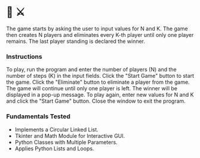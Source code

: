 # 🎲 ⚔️

The game starts by asking the user to input values for N and K. The game then creates N players and eliminates every K-th player until only one player remains. The last player standing is declared the winner.

### Instructions
To play, run the program and enter the number of players (N) and the number of steps (K) in the input fields. Click the "Start Game" button to start the game. Click the "Eliminate" button to eliminate a player from the game. The game will continue until only one player is left. The winner will be displayed in a pop-up message. To play again, enter new values for N and K and click the "Start Game" button. Close the window to exit the program.

### Fundamentals Tested
- Implements a Circular Linked List.
- Tkinter and Math Module for Interactive GUI.
- Python Classes with Multiple Parameters.
- Applies Python Lists and Loops.
